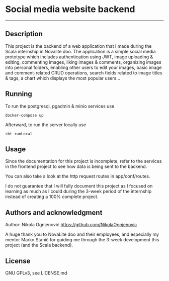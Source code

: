 # Social media website backend

***

## Description

This project is the backend of a web application that I made during the Scala internship in Novalite doo.
The application is a simple social media prototype which includes authentication using JWT, image uploading & editing,
commenting images, liking images & comments, organizing images into personal folders, enabling other
users to edit your images, basic image and comment-related CRUD operations, search fields related to image titles &
tags, a chart which displays the most popular users...

## Running

To run the postgresql, pgadmin & minio services use

    docker-compose up

Afterward, to run the server locally use

    sbt runLocal

## Usage

Since the documentation for this project is incomplete, refer to the services in the frontend project
to see how data is being sent to the backend.

You can also take a look at the http request routes in app/conf/routes.

I do not guarantee that I will fully document this project as I focused on learning as much as I could during the 3-week
period of the internship instead of creating a 100% complete project.

## Authors and acknowledgment

Author: Nikola Ognjenović https://github.com/NikolaOgnjenovic

A huge thank you to NovaLite doo and their employees, and especially my mentor Marko Stanić for guiding me
through the 3-week development this project (and the Scala backend).

## License

GNU GPLv3, see LICENSE.md
